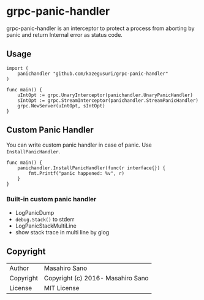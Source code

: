 # grpc-panic-handler

grpc-panic-handler is an interceptor to protect a process from aborting by panic and return Internal error as status code.

## Usage

```
import (
	panichandler "github.com/kazegusuri/grpc-panic-handler"
)

func main() {
	uIntOpt := grpc.UnaryInterceptor(panichandler.UnaryPanicHandler)
	sIntOpt := grpc.StreamInterceptor(panichandler.StreamPanicHandler)
	grpc.NewServer(uIntOpt, sIntOpt)
}
```

## Custom Panic Handler

You can write custom panic handler in case of panic. Use `InstallPanicHandler`.

```
func main() {
	panichandler.InstallPanicHandler(func(r interface{}) {
		fmt.Printf("panic happened: %v", r)
	}
}
```


### Built-in custom panic handler

- LogPanicDump
 - `debug.Stack()` to stderr
- LogPanicStackMultiLine
- show stack trace in multi line by glog

## Copyright

<table>
  <tr>
    <td>Author</td><td>Masahiro Sano <sabottenda@gmail.com></td>
  </tr>
  <tr>
    <td>Copyright</td><td>Copyright (c) 2016- Masahiro Sano</td>
  </tr>
  <tr>
    <td>License</td><td>MIT License</td>
  </tr>
</table>
